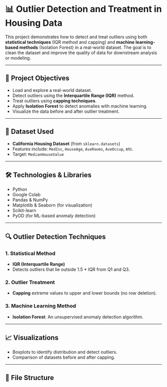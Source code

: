 # 📊 Outlier Detection and Treatment in Housing Data

This project demonstrates how to detect and treat outliers using both **statistical techniques** (IQR method and capping) and **machine learning-based methods** (Isolation Forest) in a real-world dataset. The goal is to clean the dataset and improve the quality of data for downstream analysis or modeling.

---

## 📌 Project Objectives

- Load and explore a real-world dataset.
- Detect outliers using the **Interquartile Range (IQR)** method.
- Treat outliers using **capping techniques**.
- Apply **Isolation Forest** to detect anomalies with machine learning.
- Visualize the data before and after outlier treatment.

---

## 🧠 Dataset Used

- **California Housing Dataset** (from `sklearn.datasets`)
- Features include: `MedInc`, `HouseAge`, `AveRooms`, `AveOccup`, etc.
- Target: `MedianHouseValue`

---

## 🛠️ Technologies & Libraries

- Python
- Google Colab
- Pandas & NumPy
- Matplotlib & Seaborn (for visualization)
- Scikit-learn
- PyOD (for ML-based anomaly detection)

---

## 🔍 Outlier Detection Techniques

### 1. **Statistical Method**
- **IQR (Interquartile Range)**
- Detects outliers that lie outside 1.5 * IQR from Q1 and Q3.

### 2. **Outlier Treatment**
- **Capping** extreme values to upper and lower bounds (no row deletion).

### 3. **Machine Learning Method**
- **Isolation Forest**: An unsupervised anomaly detection algorithm.

---

## 📈 Visualizations

- Boxplots to identify distribution and detect outliers.
- Comparison of datasets before and after capping.

---

## 📁 File Structure

